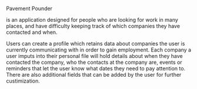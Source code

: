 Pavement Pounder

is an application designed for people who are looking for work in many places, and have difficulty keeping track of which companies they have contacted and when.

Users can create a profile which retains data about companies the user is currently communicating with in order to gain employment.  Each company a user imputs into their personal file will hold details about when they have contacted the company, who the contacts at the company are, events or reminders that let the user know what dates they need to pay attention to.  There are also additional fields that can be added by the user for further custimization.
